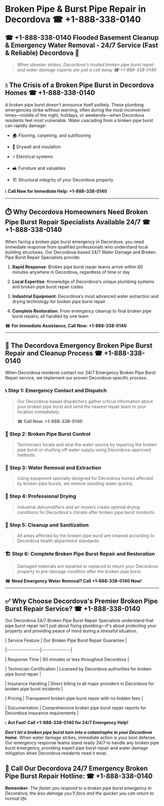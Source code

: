# Broken Pipe & Burst Pipe Repair in Decordova ☎ +1-888-338-0140  
## ☎ +1-888-338-0140 Flooded Basement Cleanup & Emergency Water Removal - 24/7 Service (Fast & Reliable) Decordova 🚨  

> *When disaster strikes, Decordova's trusted broken pipe burst repair and water damage experts are just a call away ☎ +1-888-338-0140*  

## 💧 The Crisis of a Broken Pipe Burst in Decordova Homes ☎ +1-888-338-0140  

A broken pipe burst doesn't announce itself politely. These plumbing emergencies strike without warning, often during the most inconvenient times—middle of the night, holidays, or weekends—when Decordova residents feel most vulnerable. Water cascading from a broken pipe burst can rapidly damage:  

* 🏠 Flooring, carpeting, and subflooring  
* 🧱 Drywall and insulation  
* ⚡ Electrical systems  
* 🛋️ Furniture and valuables  
* 🏗️ Structural integrity of your Decordova property  

📞 **Call Now for Immediate Help: +1-888-338-0140**  

---  

## ⏱️ Why Decordova Homeowners Need Broken Pipe Burst Repair Specialists Available 24/7 ☎ +1-888-338-0140  

When facing a broken pipe burst emergency in Decordova, you need immediate response from qualified professionals who understand local building structures. Our Decordova-based 24/7 Water Damage and Broken Pipe Burst Repair Specialists provide:  

1. **Rapid Response**: Broken pipe burst repair teams arrive within 60 minutes anywhere in Decordova, regardless of time or day  
2. **Local Expertise**: Knowledge of Decordova's unique plumbing systems and broken pipe burst repair codes  
3. **Industrial Equipment**: Decordova's most advanced water extraction and drying technology for broken pipe burst repair  
4. **Complete Restoration**: From emergency cleanup to final broken pipe burst repairs, all handled by one team  

☎ **For Immediate Assistance, Call Now: +1-888-338-0140**  

---  

## 🔧 The Decordova Emergency Broken Pipe Burst Repair and Cleanup Process ☎ +1-888-338-0140  

When Decordova residents contact our 24/7 Emergency Broken Pipe Burst Repair service, we implement our proven Decordova-specific process:  

### 📞 Step 1: Emergency Contact and Dispatch  
> Our Decordova-based dispatchers gather critical information about your broken pipe burst and send the nearest repair team to your location immediately.  
> ☎ **Call Now: +1-888-338-0140**  

### 🚿 Step 2: Broken Pipe Burst Control  
> Technicians locate and stop the water source by repairing the broken pipe burst or shutting off water supply using Decordova-approved methods.  

### 🌊 Step 3: Water Removal and Extraction  
> Using equipment specially designed for Decordova homes affected by broken pipe bursts, we remove standing water quickly.  

### 💨 Step 4: Professional Drying  
> Industrial dehumidifiers and air movers create optimal drying conditions for Decordova's climate after broken pipe burst incidents.  

### 🧼 Step 5: Cleanup and Sanitization  
> All areas affected by the broken pipe burst are cleaned according to Decordova health department standards.  

### 🏗️ Step 6: Complete Broken Pipe Burst Repair and Restoration  
> Damaged materials are repaired or replaced to return your Decordova property to pre-damage condition after the broken pipe burst.  

☎ **Need Emergency Water Removal? Call +1-888-338-0140 Now!**  

---  

## ✅ Why Choose Decordova's Premier Broken Pipe Burst Repair Service? ☎ +1-888-338-0140  

Our Decordova 24/7 Broken Pipe Burst Repair Specialists understand that pipe burst repair isn't just about fixing plumbing—it's about protecting your property and providing peace of mind during a stressful situation.  

| Service Feature | Our Broken Pipe Burst Repair Guarantee |  
|-----------------|---------------|  
| Response Time | 60 minutes or less throughout Decordova |  
| Technician Certification | Licensed by Decordova authorities for broken pipe burst repair |  
| Insurance Handling | Direct billing to all major providers in Decordova for broken pipe burst incidents |  
| Pricing | Transparent broken pipe burst repair with no hidden fees |  
| Documentation | Comprehensive broken pipe burst repair reports for Decordova insurance requirements |  

📞 **Act Fast! Call +1-888-338-0140 for 24/7 Emergency Help!**  

***Don't let a broken pipe burst turn into a catastrophe in your Decordova home.*** When water damage strikes, immediate action is your best defense. Our emergency response teams stand ready 24/7 to handle any broken pipe burst emergency, providing expert pipe burst repair and water damage mitigation when Decordova residents need it most.  

## 📱 Call Our Decordova 24/7 Emergency Broken Pipe Burst Repair Hotline: ☎ +1-888-338-0140  

**Remember**: *The faster you respond to a broken pipe burst emergency in Decordova, the less damage you'll face and the quicker you can return to normal life.*
